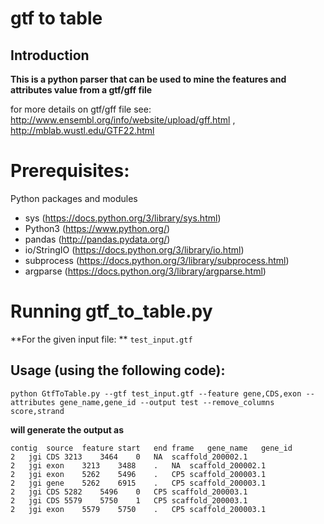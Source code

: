 # gtf to table

## Introduction
**This is a python parser that can be used to mine the features and attributes value from a gtf/gff file** 

for more details on gtf/gff file see: http://www.ensembl.org/info/website/upload/gff.html , http://mblab.wustl.edu/GTF22.html




# Prerequisites:
Python packages and modules
- sys (https://docs.python.org/3/library/sys.html)
- Python3 (https://www.python.org/)
- pandas (http://pandas.pydata.org/)
- io/StringIO (https://docs.python.org/3/library/io.html)
- subprocess (https://docs.python.org/3/library/subprocess.html)
- argparse (https://docs.python.org/3/library/argparse.html)






# Running gtf_to_table.py

**For the given input file: ** `test_input.gtf`

## Usage (**using the following code**): 

    python GtfToTable.py --gtf test_input.gtf --feature gene,CDS,exon --attributes gene_name,gene_id --output test --remove_columns score,strand

**will generate the output as**

    contig	source	feature	start	end	frame	gene_name	gene_id
    2	jgi	CDS	3213	3464	0	NA	scaffold_200002.1
    2	jgi	exon	3213	3488	.	NA	scaffold_200002.1
    2	jgi	exon	5262	5496	.	CP5	scaffold_200003.1
    2	jgi	gene	5262	6915	.	CP5	scaffold_200003.1
    2	jgi	CDS	5282	5496	0	CP5	scaffold_200003.1
    2	jgi	CDS	5579	5750	1	CP5	scaffold_200003.1
    2	jgi	exon	5579	5750	.	CP5	scaffold_200003.1
